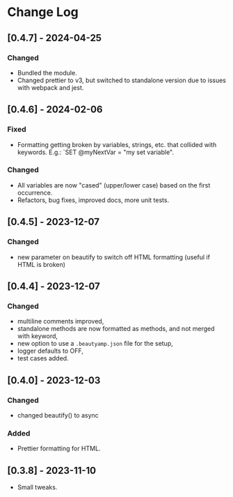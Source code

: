 # Change Log

## [0.4.7] - 2024-04-25

### Changed
- Bundled the module.
- Changed prettier to v3, but switched to standalone version due to issues with webpack and jest.

## [0.4.6] - 2024-02-06
### Fixed
- Formatting getting broken by variables, strings, etc. that collided with keywords. E.g.: `SET @myNextVar = "my set variable".

### Changed
- All variables are now "cased" (upper/lower case) based on the first occurrence.
- Refactors, bug fixes, improved docs, more unit tests.

## [0.4.5] - 2023-12-07

### Changed
- new parameter on beautify to switch off HTML formatting (useful if HTML is broken)

## [0.4.4] - 2023-12-07

### Changed
- multiline comments improved,
- standalone methods are now formatted as methods, and not merged with keyword,
- new option to use a `.beautyamp.json` file for the setup,
- logger defaults to OFF,
- test cases added.

## [0.4.0] - 2023-12-03

### Changed
- changed beautify() to async

### Added
- Prettier formatting for HTML.

## [0.3.8] - 2023-11-10

- Small tweaks.